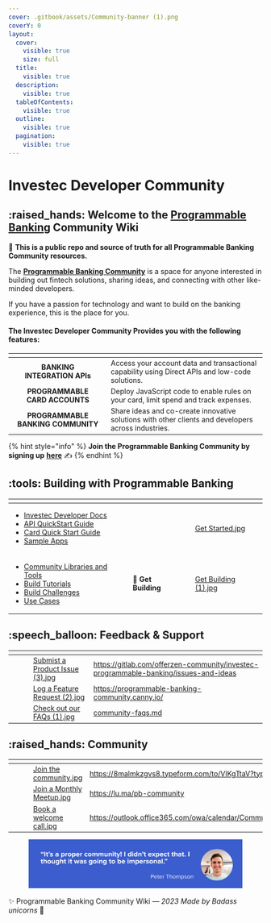 ```yaml
---
cover: .gitbook/assets/Community-banner (1).png
coverY: 0
layout:
  cover:
    visible: true
    size: full
  title:
    visible: true
  description:
    visible: true
  tableOfContents:
    visible: true
  outline:
    visible: true
  pagination:
    visible: true
---
```


# Investec Developer Community

## :raised\_hands: **Welcome to the** [**Programmable Banking**](https://www.investec.com/en\_za/banking/tech-professionals/programmable-banking.html) **Community Wiki**

:book: **This is a public repo and source of truth for all Programmable Banking Community resources.**

The [**Programmable Banking Community**](https://developer.investec.com/za/community) is a space for anyone interested in building out fintech solutions, sharing ideas, and connecting with other like-minded developers.

If you have a passion for technology and want to build on the banking experience, this is the place for you.

#### **The Investec Developer Community Provides you with the following features:**

<table data-view="cards"><thead><tr><th align="center"></th><th></th></tr></thead><tbody><tr><td align="center"><strong>BANKING</strong><br><strong>INTEGRATION APIs</strong></td><td>Access your account data and transactional capability using Direct APIs and low-code solutions.</td></tr><tr><td align="center"><strong>PROGRAMMABLE</strong><br><strong>CARD ACCOUNTS</strong></td><td>Deploy JavaScript code to enable rules on your card, limit spend and track expenses.</td></tr><tr><td align="center"><strong>PROGRAMMABLE BANKING COMMUNITY</strong></td><td>Share ideas and co-create innovative solutions with other clients and developers across industries.</td></tr></tbody></table>

{% hint style="info" %}
**Join the Programmable Banking Community by signing up** [**here**](https://jf18emj1p49.typeform.com/to/RXy7DHSD) ✍️
{% endhint %}

## :tools: Building with Programmable Banking

<table data-card-size="large" data-view="cards"><thead><tr><th></th><th data-hidden></th><th data-hidden></th><th data-hidden data-card-cover data-type="files"></th></tr></thead><tbody><tr><td><ul><li><a href="https://developer.investec.com/za/api-products">Investec Developer Docs</a></li><li><a href="get-started/api-quick-start-guide/">API QuickStart Guide</a></li><li><a href="broken-reference/">Card Quick Start Guide</a></li><li><a href="get-started/sample-apps.md">Sample Apps</a></li></ul></td><td></td><td></td><td><a href=".gitbook/assets/Get Started.jpg">Get Started.jpg</a></td></tr><tr><td><ul><li><a href="get-building/community-libraries-and-tools.md">Community Libraries and Tools</a></li><li><a href="get-building/build-something-simple/">Build Tutorials</a></li><li><a href="get-building/build-events/">Build Challenges</a></li><li><a href="get-building/use-cases/">Use Cases</a></li></ul></td><td>🔧 <strong>Get Building</strong></td><td></td><td><a href=".gitbook/assets/Get Building (1).jpg">Get Building (1).jpg</a></td></tr></tbody></table>

## :speech\_balloon: Feedback & Support

<table data-view="cards"><thead><tr><th></th><th data-hidden></th><th data-hidden></th><th data-hidden data-card-cover data-type="files"></th><th data-hidden data-card-target data-type="content-ref"></th></tr></thead><tbody><tr><td></td><td></td><td></td><td><a href=".gitbook/assets/Submist a Product Issue (3).jpg">Submist a Product Issue (3).jpg</a></td><td><a href="https://gitlab.com/offerzen-community/investec-programmable-banking/issues-and-ideas">https://gitlab.com/offerzen-community/investec-programmable-banking/issues-and-ideas</a></td></tr><tr><td></td><td></td><td></td><td><a href=".gitbook/assets/Log a Feature Request (2).jpg">Log a Feature Request (2).jpg</a></td><td><a href="https://programmable-banking-community.canny.io/">https://programmable-banking-community.canny.io/</a></td></tr><tr><td></td><td></td><td></td><td><a href=".gitbook/assets/Check out our FAQs (1).jpg">Check out our FAQs (1).jpg</a></td><td><a href="feedback-and-support/community-faqs.md">community-faqs.md</a></td></tr></tbody></table>

## :raised\_hands: Community

<table data-view="cards"><thead><tr><th></th><th data-hidden></th><th data-hidden></th><th data-hidden data-card-cover data-type="files"></th><th data-hidden data-card-target data-type="content-ref"></th></tr></thead><tbody><tr><td></td><td></td><td></td><td><a href=".gitbook/assets/Join the community.jpg">Join the community.jpg</a></td><td><a href="https://8malmkzgvs8.typeform.com/to/VlKgTtaV?typeform-source=app.gitbook.com">https://8malmkzgvs8.typeform.com/to/VlKgTtaV?typeform-source=app.gitbook.com</a></td></tr><tr><td></td><td></td><td></td><td><a href=".gitbook/assets/Join a Monthly Meetup.jpg">Join a Monthly Meetup.jpg</a></td><td><a href="https://lu.ma/pb-community">https://lu.ma/pb-community</a></td></tr><tr><td></td><td></td><td></td><td><a href=".gitbook/assets/Book a welcome call.jpg">Book a welcome call.jpg</a></td><td><a href="https://outlook.office365.com/owa/calendar/CommunityWelcomeCalls@investeceu.onmicrosoft.com/bookings/">https://outlook.office365.com/owa/calendar/CommunityWelcomeCalls@investeceu.onmicrosoft.com/bookings/</a></td></tr></tbody></table>

<figure><img src=".gitbook/assets/image (1).png" alt=""><figcaption></figcaption></figure>

✨ Programmable Banking Community Wiki _— 2023 Made by Badass unicorns_ 🦄
